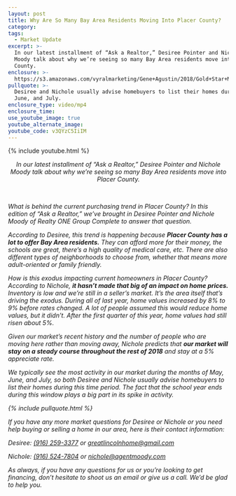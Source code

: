 ```yaml
---
layout: post
title: Why Are So Many Bay Area Residents Moving Into Placer County?
category:
tags:
  - Market Update
excerpt: >-
  In our latest installment of “Ask a Realtor,” Desiree Pointer and Nichole
  Moody talk about why we’re seeing so many Bay Area residents move into Placer
  County.
enclosure: >-
  https://s3.amazonaws.com/vyralmarketing/Gene+Agustin/2018/Gold+Star+Mortgage+Financial-+Why+are+so+many+purchasing+in+Placer+County%253F.mp4
pullquote: >-
  Desiree and Nichole usually advise homebuyers to list their homes during May,
  June, and July.
enclosure_type: video/mp4
enclosure_time:
use_youtube_image: true
youtube_alternate_image:
youtube_code: v3QYzC5IiIM
---
```


{% include youtube.html %}

<p style="text-align: center;"><em>In our latest installment of “Ask a Realtor,” Desiree Pointer and Nichole Moody talk about why we’re seeing so many Bay Area residents move into Placer County.</em.</p>

<center>&nbsp;</center>

What is behind the current purchasing trend in Placer County? In this edition of “Ask a Realtor,” we’ve brought in Desiree Pointer and Nichole Moody of Realty ONE Group Complete to answer that question.

According to Desiree, this trend is happening because **Placer County has a lot to offer Bay Area residents.** They can afford more for their money, the schools are great, there’s a high quality of medical care, etc. There are also different types of neighborhoods to choose from, whether that means more adult-oriented or family friendly.

How is this exodus impacting current homeowners in Placer County? According to Nichole, **it hasn’t made that big of an impact on home prices.** Inventory is low and we’re still in a seller’s market. It’s the area itself that’s driving the exodus. During all of last year, home values increased by 8% to 9% before rates changed. A lot of people assumed this would reduce home values, but it didn’t. After the first quarter of this year, home values had still risen about 5%.

Given our market’s recent history and the number of people who are moving here rather than moving away, Nichole predicts that **our market will stay on a steady course throughout the rest of 2018** and stay at a 5% appreciate rate.

We typically see the most activity in our market during the months of May, June, and July, so both Desiree and Nichole usually advise homebuyers to list their homes during this time period. The fact that the school year ends during this window plays a big part in its spike in activity.

{% include pullquote.html %}

If you have any more market questions for Desiree or Nichole or you need help buying or selling a home in our area, here is their contact information:

Desiree: [(916) 259-3377](tel:9162593377) or [greatlincolnhome@gmail.com](mailto:greatlincolnhome@gmail.com)

Nichole: [(916) 524-7804](tel:9165247804) or [nichole@agentmoody.com](mailto:nichole@agentmoody.com)

As always, if you have any questions for us or you’re looking to get financing, don’t hesitate to shoot us an email or give us a call. We’d be glad to help you.
